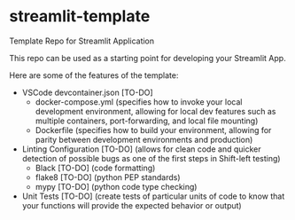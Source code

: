 # streamlit-template

Template Repo for Streamlit Application

This repo can be used as a starting point for developing your Streamlit App.

Here are some of the features of the template:

- VSCode devcontainer.json [TO-DO]
  - docker-compose.yml (specifies how to invoke your local development environment, allowing for local dev features such as multiple containers, port-forwarding, and local file mounting)
  - Dockerfile (specifies how to build your environment, allowing for parity between development environments and production)
- Linting Configuration [TO-DO] (allows for clean code and quicker detection of possible bugs as one of the first steps in Shift-left testing)
  - Black [TO-DO] (code formatting)
  - flake8 [TO-DO] (python PEP standards)
  - mypy [TO-DO] (python code type checking)
- Unit Tests [TO-DO] (create tests of particular units of code to know that your functions will provide the expected behavior or output)
